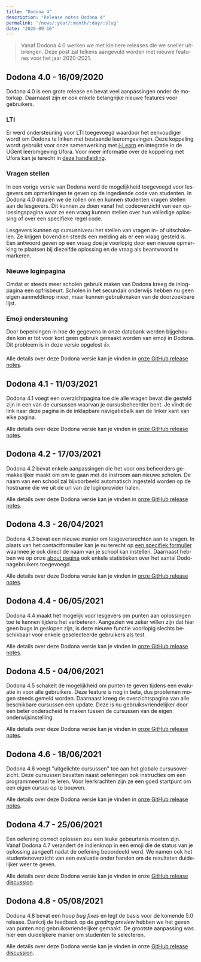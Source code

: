 ```yaml
---
title: "Dodona 4"
description: "Release notes Dodona 4"
permalink: '/news/:year/:month/:day/:slug'
date: "2020-09-16"
---
```


<NewsHeader :title="$frontmatter.title" :date="$frontmatter.date" lang="nl" />

> Vanaf Dodona 4.0 werken we met kleinere releases die we sneller uitbrengen. Deze post zal telkens aangevuld worden met nieuwe features voor het jaar 2020-2021.

## Dodona 4.0 - 16/09/2020

Dodona 4.0 is een grote release en bevat veel aanpassingen onder de motorkap. Daarnaast zijn er ook enkele belangrijke nieuwe features voor gebruikers.

### LTI
Er werd ondersteuning voor LTI toegevoegd waardoor het eenvoudiger wordt om Dodona te linken met bestaande leeromgevingen. Deze koppeling wordt gebruikt voor onze samenwerking met [i-Learn](https://www.i-learn.vlaanderen/) en integratie in de UGent leeromgeving Ufora. Voor meer informatie over de koppeling met Ufora kan je terecht in [deze handleiding](/nl/guides/teachers/ufora).

### Vragen stellen
In een vorige versie van Dodona werd de mogelijkheid toegevoegd voor lesgevers om opmerkingen te geven op de ingediende code van studenten. In Dodona 4.0 draaien we de rollen om en kunnen studenten vragen stellen aan de lesgevers. Dit kunnen ze doen vanaf het codeoverzicht van een oplossingspagina waar ze een vraag kunnen stellen over hun volledige oplossing of over een specifieke regel code.

Lesgevers kunnen op cursusniveau het stellen van vragen in- of uitschakelen. Ze krijgen bovendien steeds een melding als er een vraag gesteld is. Een antwoord geven op een vraag doe je voorlopig door een nieuwe opmerking te plaatsen bij diezelfde oplossing en de vraag als beantwoord te markeren.

### Nieuwe loginpagina
Omdat er steeds meer scholen gebruik maken van Dodona kreeg de inlogpagina een opfrisbeurt. Scholen in het secundair onderwijs hebben nu geen eigen aanmeldknop meer, maar kunnen gebruikmaken van de doorzoekbare lijst.

### Emoji ondersteuning
Door beperkingen in hoe de gegevens in onze databank werden bijgehouden kon er tot voor kort geen gebruik gemaakt worden van emoji in Dodona. Dit probleem is in deze versie opgelost 👍.

Alle details over deze Dodona versie kan je vinden in [onze GitHub release notes](https://github.com/dodona-edu/dodona/releases/tag/4.0).

## Dodona 4.1 - 11/03/2021

Dodona 4.1 voegt een overzichtpagina toe die alle vragen bevat die gesteld zijn in een van de cursussen waarvan je cursusbeheerder bent. Je vindt de link naar deze pagina in de inklapbare navigatiebalk aan de linker kant van elke pagina.

Alle details over deze Dodona versie kan je vinden in [onze GitHub release notes](https://github.com/dodona-edu/dodona/releases/tag/4.1).

## Dodona 4.2 - 17/03/2021

Dodona 4.2 bevat enkele aanpassingen die het voor ons beheerders gemakkelijker maakt om om te gaan met de instroom aan nieuwe scholen. De naam van een school zal bijvoorbeeld automatisch ingesteld worden op de hostname die we uit de url van de loginprovider halen.

Alle details over deze Dodona versie kan je vinden in [onze GitHub release notes](https://github.com/dodona-edu/dodona/releases/tag/4.2).

## Dodona 4.3 - 26/04/2021

Dodona 4.3 bevat een nieuwe manier om lesgeversrechten aan te vragen. In plaats van het contactformulier kan je nu terecht op [een specifiek formulier](https://dodona.ugent.be/nl/rights_requests/new/) waarmee je ook direct de naam van je school kan instellen. Daarnaast hebben we op onze [about pagina](https://dodona.ugent.be/nl/about) ook enkele statistieken over het aantal Dodonagebruikers toegevoegd.

Alle details over deze Dodona versie kan je vinden in [onze GitHub release notes](https://github.com/dodona-edu/dodona/releases/tag/4.3).

## Dodona 4.4 - 06/05/2021

Dodona 4.4 maakt het mogelijk voor lesgevers om punten aan oplossingen toe te kennen tijdens het verbeteren. Aangezien we zeker willen zijn dat hier geen bugs in geslopen zijn, is deze nieuwe functie voorlopig slechts beschikbaar voor enkele geselecteerde gebruikers als test.

Alle details over deze Dodona versie kan je vinden in [onze GitHub release notes](https://github.com/dodona-edu/dodona/releases/tag/4.4).

## Dodona 4.5 - 04/06/2021

Dodona 4.5 schakelt de mogelijkheid om punten te geven tijdens een evaluatie in voor alle gebruikers. Deze feature is nog in beta, dus problemen mogen steeds gemeld worden. Daarnaast kreeg de overzichtspagina van alle beschikbare cursussen een update. Deze is nu gebruiksvriendelijker door een beter onderscheid te maken tussen de cursussen van de eigen onderwijsinstelling.

Alle details over deze Dodona versie kan je vinden in [onze GitHub release notes](https://github.com/dodona-edu/dodona/releases/tag/4.5).

## Dodona 4.6 - 18/06/2021

Dodona 4.6 voegt "uitgelichte cursussen" toe aan het globale cursusoverzicht. Deze cursussen bevatten naast oefeningen ook instructies om een programmeertaal te leren. Voor leerkrachten zijn ze een goed startpunt om een eigen cursus op te bouwen.

Alle details over deze Dodona versie kan je vinden in [onze GitHub release notes](https://github.com/dodona-edu/dodona/releases/tag/4.6).

## Dodona 4.7 - 25/06/2021

Een oefening correct oplossen zou een leuke gebeurtenis moeten zijn. Vanaf Dodona 4.7 verandert de indienknop in een emoji die de status van je oplossing aangeeft nadat de oefening beoordeeld werd. We namen ook het studentenoverzicht van een evaluatie onder handen om de resultaten duidelijker weer te geven.

Alle details over deze Dodona versie kan je vinden in onze [GitHub release discussion](https://github.com/dodona-edu/dodona/discussions/2890).

## Dodona 4.8 - 05/08/2021

Dodona 4.8 bevat een hoop *bug fixes* en legt de basis voor de komende 5.0 release. Dankzij de feedback op de *grading preview* hebben we het geven van punten nog gebruiksvriendelijker gemaakt. De grootste aanpassing was hier een duidelijkere manier om studenten te selecteren.

Alle details over deze Dodona versie kan je vinden in onze [GitHub release discussion](https://github.com/dodona-edu/dodona/discussions/2965).
